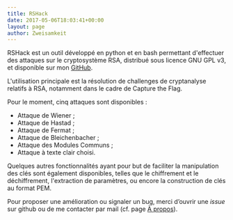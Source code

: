 ```yaml
---
title: RSHack
date: 2017-05-06T18:03:41+00:00
layout: page
author: Zweisamkeit
---
```

RSHack est un outil développé en python et en bash permettant d'effectuer des attaques sur le cryptosystème RSA, distribué sous licence GNU GPL v3, et disponible sur mon [GitHub](https://github.com/zweisamkeit/RSHack/).

L'utilisation principale est la résolution de challenges de cryptanalyse relatifs à RSA, notamment dans le cadre de Capture the Flag.

Pour le moment, cinq attaques sont disponibles :

  * Attaque de Wiener ;
  * Attaque de Hastad ;
  * Attaque de Fermat ;
  * Attaque de Bleichenbacher ;
  * Attaque des Modules Communs ;
  * Attaque à texte clair choisi.

Quelques autres fonctionnalités ayant pour but de faciliter la manipulation des clés sont également disponibles, telles que le chiffrement et le déchiffrement, l'extraction de paramètres, ou encore la construction de clés au format PEM.

Pour proposer une amélioration ou signaler un bug, merci d&rsquo;ouvrir une _issue_ sur github ou de me contacter par mail (cf. page [À propos](/a-propos/)).
